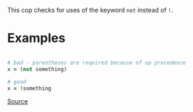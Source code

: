 
This cop checks for uses of the keyword `not` instead of `!`.

# Examples

```ruby

# bad - parentheses are required because of op precedence
x = (not something)

# good
x = !something
```

[Source](http://www.rubydoc.info/gems/rubocop/RuboCop/Cop/Style/Not)